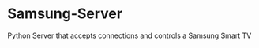 Samsung-Server
==============

Python Server that accepts connections and controls a Samsung Smart TV
